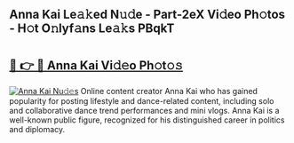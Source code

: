 ## Anna Kai Le𝚊𝚔ed N𝚞𝚍e - Part-2eX Vi𝚍eo Ph𝚘tos - H𝚘t O𝚗lyf𝚊ns Le𝚊𝚔s PBqkT

# <h2><a href="http://hfabuy.feru.top/?c=Anna+Kai">🔗 👉 🔴 Anna Kai Vi𝚍𝚎o Ph𝚘t𝚘𝚜</a></h2>

[![Anna Kai Nu𝚍𝚎s](https://i.imgur.com/0TWrTi3.gif)](http://hfabuy.feru.top/?c=Anna+Kai)
Online content creator Anna Kai who has gained popularity for posting lifestyle and dance-related content, including solo and collaborative dance trend performances and mini vlogs. Anna Kai is a well-known public figure, recognized for his distinguished career in politics and diplomacy. 

